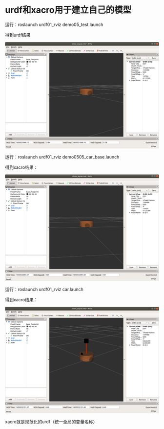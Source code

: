 # urdf和xacro用于建立自己的模型

运行：roslaunch urdf01_rviz demo05_test.launch

得到urdf结果

![image](https://github.com/Rao-Kai/ROS_Learning/blob/main/urdf%20%26%20xacro/images/urdf%E7%BB%93%E6%9E%9C.png)

运行：roslaunch urdf01_rviz demo0505_car_base.launch

得到xacro结果：

![image](https://github.com/Rao-Kai/ROS_Learning/blob/main/urdf%20%26%20xacro/images/xacro%E7%BB%93%E6%9E%9C1.png)

运行：roslaunch urdf01_rviz car.launch

得到xacro结果：

![image](https://github.com/Rao-Kai/ROS_Learning/blob/main/urdf%20%26%20xacro/images/xacro%E7%BB%93%E6%9E%9C2.png)

xacro就是规范化的urdf（统一全局的变量名称）
